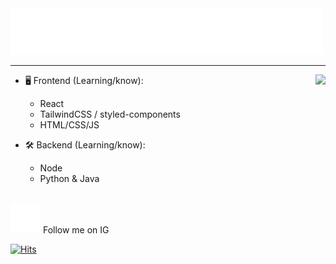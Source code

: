 <img src="https://raw.githubusercontent.com/w-xe/w-xe/main/wave.svg" />

---

<a href="https://discord.com/users/975237102340022272">
  <img src="https://lanyard-profile-readme.vercel.app/api/975237102340022272?hideTimestamp=true&idleMessage=Probably%20dead'%20or%20asleep%20..." align="right" />
</a>

- 🖥️ Frontend (Learning/know):
  - React
  - TailwindCSS / styled-components
  - HTML/CSS/JS

- 🛠 Backend (Learning/know):
  - Node
  - Python & Java

\
[![Follow Me](https://raw.githubusercontent.com/w-xe/w-xe/main/ig.svg)](https://instagram.com/wxxet) Follow me on IG

[![Hits](https://hits.link/hits?url=https://github.com/w-xe&bgLeft=444444&bgRight=575fff&label=visits)](https://hits.link)
